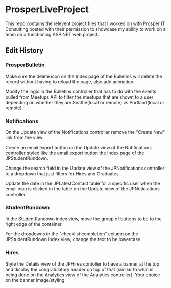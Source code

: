# ProsperLiveProject
This repo contains the relevent project files that I worked on with Prosper IT Consulting posted with their permission to showcase my ability to work on a team on a functioning ASP.NET web project.

## Edit History
### ProsperBulletin

Make sure the delete icon on the Index page of the Bulletins will delete the record without having to reload the page, also add animation.

Modify the logic in the Bulletins controller that has to do with the events pulled from Meetups API to filter the meetups that are shown to a user 
depending on whether they are Seattle(local or remote) vs Portland(local or remote)

### Notifications

On the Update view of the Notifications controller remove the "Create New" link from the view.

Create an email export button on the Update view of the Notifications controller styled like the email export button the Index page of the JPStudentRundown.

Change the search field in the Update view of the JPNotifications controller to a dropdown that just filters for Hires and Graduates.

Update the date in the JPLatestContact table for a specific user when the email icon is clicked in the table on the Update view of the JPNoticiations controller.

### StudentRundown

In the StudentRundown index view, move the group of buttons to be to the right edge of the container.

For the dropdowns in the "checklist completion" column on the JPStudentRundown index view, change the text to be lowercase.	

### Hires

Style the Details view of the JPHires contoller to have a banner at the top and display the congratulatory header on top of that (similar to what is 
being done on the Analytics view of the Analytics controller). Your choice on the banner image/styling		














